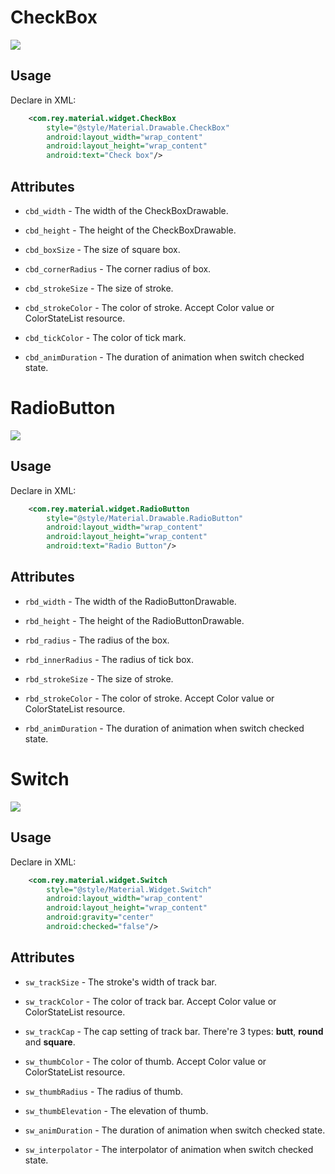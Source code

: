 CheckBox
=====================

![](https://github.com/rey5137/Material/raw/master/image/cb.gif)  

Usage
------------
  Declare in XML:

```xml
    <com.rey.material.widget.CheckBox
        style="@style/Material.Drawable.CheckBox"
        android:layout_width="wrap_content"
        android:layout_height="wrap_content"
        android:text="Check box"/>
```

Attributes
------------

* `cbd_width` - The width of the CheckBoxDrawable.

* `cbd_height` - The height of the CheckBoxDrawable.

* `cbd_boxSize` - The size of square box.

* `cbd_cornerRadius` - The corner radius of box.

* `cbd_strokeSize` - The size of stroke.

* `cbd_strokeColor` - The color of stroke. Accept Color value or ColorStateList resource.

* `cbd_tickColor` - The color of tick mark.

* `cbd_animDuration` - The duration of animation when switch checked state.

RadioButton
=====================

![](https://github.com/rey5137/Material/raw/master/image/rb.gif)  

Usage
------------
  Declare in XML:

```xml
    <com.rey.material.widget.RadioButton
        style="@style/Material.Drawable.RadioButton"
        android:layout_width="wrap_content"
        android:layout_height="wrap_content"
        android:text="Radio Button"/>
```

Attributes
------------

* `rbd_width` - The width of the RadioButtonDrawable.

* `rbd_height` - The height of the RadioButtonDrawable.

* `rbd_radius` - The radius of the box.

* `rbd_innerRadius` - The radius of tick box.

* `rbd_strokeSize` - The size of stroke.

* `rbd_strokeColor` - The color of stroke. Accept Color value or ColorStateList resource.

* `rbd_animDuration` - The duration of animation when switch checked state.

Switch
=====================

![](https://github.com/rey5137/Material/raw/master/image/switch.gif)  


Usage
------------
  Declare in XML:

```xml
    <com.rey.material.widget.Switch
        style="@style/Material.Widget.Switch"
        android:layout_width="wrap_content"
        android:layout_height="wrap_content"
        android:gravity="center"
        android:checked="false"/>
```

Attributes
------------

* `sw_trackSize` - The stroke's width of track bar.

* `sw_trackColor` - The color of track bar. Accept Color value or ColorStateList resource.

* `sw_trackCap` - The cap setting of track bar. There're 3 types: **butt**, **round** and **square**.

* `sw_thumbColor` - The color of thumb. Accept Color value or ColorStateList resource.

* `sw_thumbRadius` - The radius of thumb.

* `sw_thumbElevation` - The elevation of thumb.

* `sw_animDuration` - The duration of animation when switch checked state.

* `sw_interpolator` - The interpolator of animation when switch checked state.